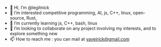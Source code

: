- 👋 Hi, I’m @legitnick
- 👀 I’m interested competitive programming, AI, js, C++, linux, open-source, Rust, 
- 🌱 I’m currently learning js, C++, bash, linux
- 💞️ I’m looking to collaborate on any project involving my interests, and to explore something new 
- 📫 How to reach me : you can mail at yaveirick@gmail.com

<!---
legitnick/legitnick is a ✨ special ✨ repository because its `README.md` (this file) appears on your GitHub profile.
You can click the Preview link to take a look at your changes.
--->
